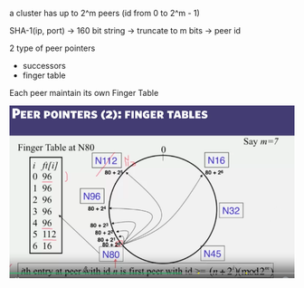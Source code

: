 a cluster has up to 2^m peers (id from 0 to 2^m - 1)

SHA-1(ip, port) -> 160 bit string -> truncate to m bits -> peer id

2 type of peer pointers
- successors
- finger table

Each peer maintain its own Finger Table

![](20230215180016.png)  